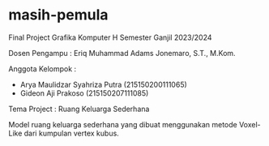 # masih-pemula
Final Project Grafika Komputer H Semester Ganjil 2023/2024

Dosen Pengampu : Eriq Muhammad Adams Jonemaro, S.T., M.Kom.

Anggota Kelompok :
- Arya Maulidzar Syahriza Putra (215150200111065)
- Gideon Aji Prakoso (215150207111085)

Tema Project : Ruang Keluarga Sederhana

Model ruang keluarga sederhana yang dibuat menggunakan metode Voxel-Like dari kumpulan vertex kubus.
